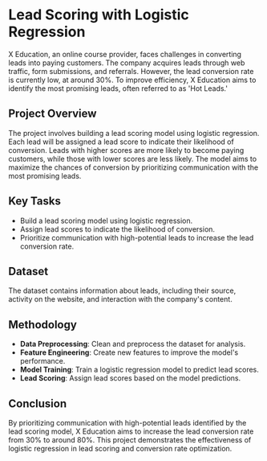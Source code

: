 # Lead Scoring with Logistic Regression

X Education, an online course provider, faces challenges in converting leads into paying customers. The company acquires leads through web traffic, form submissions, and referrals. However, the lead conversion rate is currently low, at around 30%. To improve efficiency, X Education aims to identify the most promising leads, often referred to as 'Hot Leads.'

## Project Overview
The project involves building a lead scoring model using logistic regression. Each lead will be assigned a lead score to indicate their likelihood of conversion. Leads with higher scores are more likely to become paying customers, while those with lower scores are less likely. The model aims to maximize the chances of conversion by prioritizing communication with the most promising leads.

## Key Tasks
- Build a lead scoring model using logistic regression.
- Assign lead scores to indicate the likelihood of conversion.
- Prioritize communication with high-potential leads to increase the lead conversion rate.

## Dataset
The dataset contains information about leads, including their source, activity on the website, and interaction with the company's content.

## Methodology
- **Data Preprocessing**: Clean and preprocess the dataset for analysis.
- **Feature Engineering**: Create new features to improve the model's performance.
- **Model Training**: Train a logistic regression model to predict lead scores.
- **Lead Scoring**: Assign lead scores based on the model predictions.

## Conclusion
By prioritizing communication with high-potential leads identified by the lead scoring model, X Education aims to increase the lead conversion rate from 30% to around 80%. This project demonstrates the effectiveness of logistic regression in lead scoring and conversion rate optimization.

